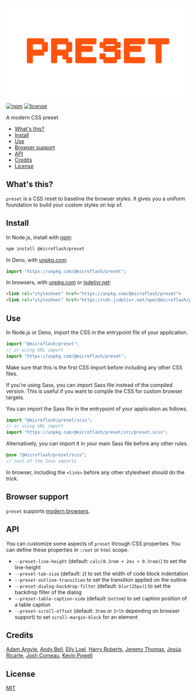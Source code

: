 ![preset](./banner.svg)

[![npm](https://img.shields.io/npm/v/@microflash/preset)](https://www.npmjs.com/package/@microflash/preset)
[![license](https://img.shields.io/github/license/Microflash/preset)](./LICENSE.md)

A modern CSS preset

- [What's this?](#whats-this)
- [Install](#install)
- [Use](#use)
- [Browser support](#browser-support)
- [API](#api)
- [Credits](#credits)
- [License](#license)

## What's this?

`preset` is a CSS reset to baseline the browser styles. It gives you a uniform foundation to build your custom styles on top of.

## Install

In Node.js, install with [npm](https://docs.npmjs.com/cli/install):

```sh
npm install @microflash/preset
```

In Deno, with [unpkg.com](https://unpkg.com):

```js
import "https://unpkg.com/@microflash/preset";
```

In browsers, with [unpkg.com](https://unpkg.com) or [jsdelivr.net](https://jsdelivr.net):

```html
<link rel="stylesheet" href="https://unpkg.com/@microflash/preset">
<link rel="stylesheet" href="https://cdn.jsdelivr.net/npm/@microflash/preset">
```

## Use

In Node.js or Deno, import the CSS in the entrypoint file of your application.

```js
import "@microflash/preset";
// or using URL import
import "https://unpkg.com/@microflash/preset";
```

Make sure that this is the first CSS import before including any other CSS files.

If you're using Sass, you can import Sass file instead of the compiled version. This is useful if you want to compile the CSS for custom browser targets.

You can import the Sass file in the entrypoint of your application as follows.

```js
import "@microflash/preset/scss";
// or using URL import
import "https://unpkg.com/@microflash/preset/src/preset.scss";
```

Alternatively, you can import it in your main Sass file before any other rules.

```scss
@use "@microflash/preset/scss";
// rest of the Sass imports
```

In browser, including the `<link>` before any other stylesheet should do the trick.

## Browser support

`preset` supports [modern browsers](https://browsersl.ist/#q=defaults).

## API

You can customize some aspects of `preset` through CSS properties. You can define these properties in `:root` or `html` scope.

- `--preset-line-height` (default: `calc(0.3rem + 2ex + 0.3rem)`) to set the line-height
- `--preset-tab-size` (default: `2`) to set the width of code block indentation
- `--preset-outline-transition` to set the transition applied on the outline
- `--preset-dialog-backdrop-filter` (default: `blur(25px)`) to set the backdrop filter of the dialog
- `--preset-table-caption-side` (default: `bottom`) to set caption position of a table caption
- `--preset-scroll-offset` (default: `3rem` or `3rlh` depending on browser support) to set `scroll-margin-block` for an element

## Credits

[Adam Argyle](https://github.com/argyleink/open-props/blob/45a735169c62544a176b1d95384aeaf00d81862e/src/extra/normalize.src.css#L1), [Andy Bell](https://andy-bell.co.uk/a-more-modern-css-reset/), [Elly Loel](https://gist.github.com/EllyLoel/4ff8a6472247e6dd2315fd4038926522), [Harry Roberts](https://twitter.com/csswizardry/status/1717841334462005661), [Jeremy Thomas](https://github.com/jgthms/minireset.css), [Jesús Ricarte](https://kittygiraudel.com/2020/05/18/using-calc-to-figure-out-optimal-line-height/), [Josh Comeau](https://www.joshwcomeau.com/css/custom-css-reset/), [Kevin Powell](https://www.youtube.com/watch?v=cCAtD_BAHNw)

## License

[MIT](./LICENSE.md)
